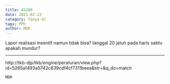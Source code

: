 ```yaml
---
title: 45280
date: 2021-02-22
category: Tanya-SC
tags: PPh
author: MDR
---
```


Lapor realisasi insentif namun tidak bisa? tanggal 20 jatuh pada haris sabtu apakah mundur?

---

http://tkb-djp/tkb/engine/peraturan/view.php?id=5285a1493a5742c839cdf4cf7311beea&str=&q_do=match

`MDR`
